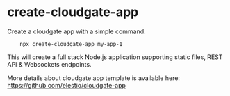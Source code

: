 # create-cloudgate-app

Create a cloudgate app with a simple command:

        npx create-cloudgate-app my-app-1

This will create a full stack Node.js application supporting static files, REST API & Websockets endpoints.

More details about cloudgate app template is available here:
https://github.com/elestio/cloudgate-app

